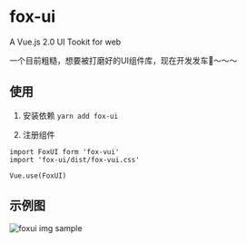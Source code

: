# fox-ui

A Vue.js 2.0 UI Tookit for web

一个目前粗糙，想要被打磨好的UI组件库，现在开发发车🚗～～～

## 使用

1. 安装依赖
 `yarn add fox-ui`

2. 注册组件

```
import FoxUI form 'fox-vui'
import 'fox-ui/dist/fox-vui.css'

Vue.use(FoxUI)
```

## 示例图

![foxui img sample](https://s3.bmp.ovh/imgs/2021/08/094712a8e3c11e60.png)
